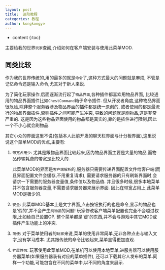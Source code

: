 ```yaml
---
layout: post
title:  进阶教程
categories: 教程
author: kongkongye
---
```


* content
{:toc}

主要给我的世界`玩家`查阅,介绍如何在客户端安装与使用此菜单MOD.




## 同类比较
作为我的世界传统的,用的最多的就是`命令`了,这种方式最大的问题就是麻烦,
不管是记忆命令还是输入命令,尤其对于新人来说.

为了简化玩家操作,后面逐渐流行起了`物品界面`,各种插件都喜欢用物品界面,
比较通用的物品界面插件比如`ChestCommand`箱子命令插件.
但从开发者角度,这种物品界面很危险,除非整个服务器涉及物品界面的插件都是统一原创的,
或者使用的都是最流行的物品界面插件,否则插件之间可能产生冲突,
导致的问题就是刷物品,这是非常严重的.
这是因为这些物品界面使用的物品都是真实的,靠的是插件进行限制,因此一个不小心就会刷物品.

其它小众的界面这里不说(包括本人此前开发的聊天栏界面与计分板界面),这里说说这个菜单MOD的优点,主要有:

1. `带宽占用少`: 尤其是跟物品界面比较起来,因为物品界面主要是大量的物品,而物品传输耗费的带宽是比较大的.

    此菜单MOD的界面是`客户端解析`的,服务器只需要传递界面配置文件给客户端(而且界面配置文件会缓存,不用重复请求),
    需要请求服务器的只有刷新界面时,会请求一下需要的服务器变量值,条件值以及物品值.
    并且很多时候,很多本地菜单并不包含服务器变量,不需要请求服务器来展示界面.
    因此在带宽占用上,此菜单MOD是极少的.

2. `安全`: 此菜单MOD基本上是文字界面,点击按钮执行的也是命令,显示的物品也是'假的',并不会产生`刷物品`的问题!
          玩家修改客户端菜单配置也完全不会越过权限,比如给自己设置OP.
          整个菜单都是'虚'的东西,并不会与游戏中其它MOD或插件产生功能上的冲突.
3. `简便`: 对于菜单使用者的`玩家`来说,菜单的使用非常简单,无非各种点击与输入文字,没有学习成本.
          尤其跟传统的命令比较起来,菜单显得更加直观.
4. `扩展性强`: 玩家使用此菜单MOD,在单机可以使用本地菜单,进服务器可以使用服务器菜单(如果服务器装有对应的菜单插件),
              还可以下载其它人发布的菜单.同样一个功能,可能包含在不同的菜单中,以不同的角度来展示.
